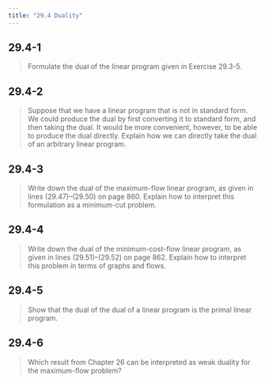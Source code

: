 ```yaml
---
title: "29.4 Duality"
---
```


## 29.4-1

> Formulate the dual of the linear program given in Exercise 29.3-5.

## 29.4-2

> Suppose that we have a linear program that is not in standard form. We could produce the dual by first converting it to standard form, and then taking the dual. It would be more convenient, however, to be able to produce the dual directly. Explain how we can directly take the dual of an arbitrary linear program.

## 29.4-3

> Write down the dual of the maximum-flow linear program, as given in lines $\text{(29.47)}$–$\text{(29.50)}$ on page 860. Explain how to interpret this formulation as a minimum-cut problem.

## 29.4-4

> Write down the dual of the minimum-cost-flow linear program, as given in lines $\text{(29.51)}$–$\text{(29.52)}$ on page 862. Explain how to interpret this problem in terms of graphs and flows.

## 29.4-5

> Show that the dual of the dual of a linear program is the primal linear program.

## 29.4-6

> Which result from Chapter 26 can be interpreted as weak duality for the maximum-flow problem?